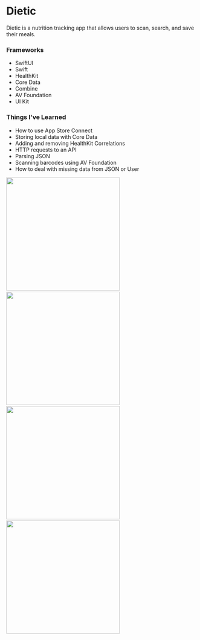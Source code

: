 # Dietic
Dietic is a nutrition tracking app that allows users to scan, search, and save their meals. 

### Frameworks
* SwiftUI
* Swift
* HealthKit
* Core Data
* Combine
* AV Foundation
* UI Kit

### Things I've Learned
* How to use App Store Connect
* Storing local data with Core Data
* Adding and removing HealthKit Correlations
* HTTP requests to an API 
* Parsing JSON
* Scanning barcodes using AV Foundation
* How to deal with missing data from JSON or User

<p align="left">
<img src="https://user-images.githubusercontent.com/20564307/169161585-2cc094c6-fe2a-4ed4-8de2-2606d3268f1f.png" width="300">
  &nbsp;
<img src="https://user-images.githubusercontent.com/20564307/169161768-1ca2b649-45de-43a8-af98-3e38752e5cf6.png" width="300">
  &nbsp;
<img src="https://user-images.githubusercontent.com/20564307/169161914-00d2a9c5-3cdc-4f9c-899a-3955e7e01c4a.png" width="300">
  &nbsp;
<img src="https://user-images.githubusercontent.com/20564307/169162100-2b485a22-0d0f-4f7f-abf0-08d99d2efb25.png" width="300">
</p>



